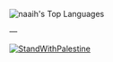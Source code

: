 ![naaih's Top Languages](https://github-readme-stats.vercel.app/api/top-langs/?username=naaih&theme=onedark&show_icons=true&hide_border=true&layout=compact)

—

[![StandWithPalestine](https://github.com/Safouene1/support-palestine-banner/blob/master/StandWithPalestine.svg)](https://github.com/Safouene1/support-palestine-banner)
